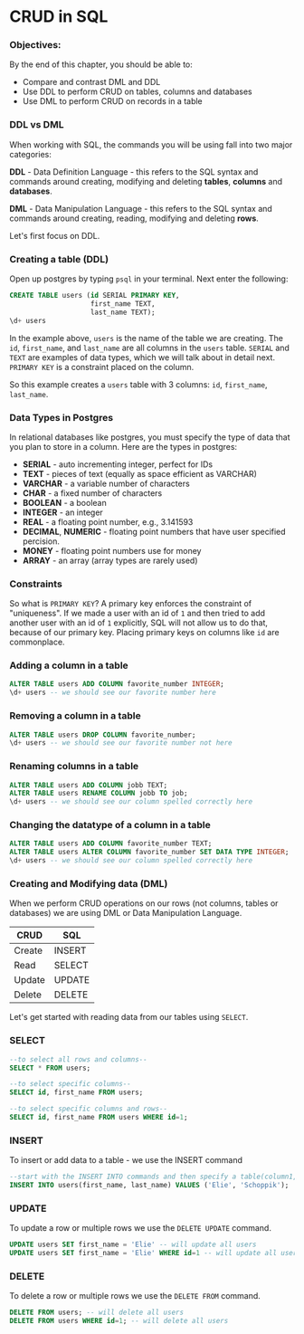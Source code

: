 # CRUD in SQL

### Objectives:

By the end of this chapter, you should be able to:

- Compare and contrast DML and DDL
- Use DDL to perform CRUD on tables, columns and databases
- Use DML to perform CRUD on records in a table

### DDL vs DML

When working with SQL, the commands you will be using fall into two major categories:

**DDL** - Data Definition Language - this refers to the SQL syntax and commands around creating, modifying and deleting **tables**, **columns** and **databases**.

**DML** - Data Manipulation Language - this refers to the SQL syntax and commands around creating, reading, modifying and deleting **rows**.

Let's first focus on DDL.

### Creating a table (DDL)

Open up postgres by typing `psql` in your terminal.  Next enter the following:

```sql
CREATE TABLE users (id SERIAL PRIMARY KEY,
                    first_name TEXT,
                    last_name TEXT);
\d+ users
```

In the example above, `users` is the name of the table we are creating. The `id`, `first_name`, and `last_name` are all columns in the `users` table.  `SERIAL` and `TEXT` are examples of data types, which we will talk about in detail next. `PRIMARY KEY` is a constraint placed on the column.

So this example creates a `users` table with 3 columns: `id`, `first_name`, `last_name`.

### Data Types in Postgres

In relational databases like postgres, you must specify the type of data that you plan to store in a column.  Here are the types in postgres:

* **SERIAL** - auto incrementing integer, perfect for IDs
* **TEXT** - pieces of text (equally as space efficient as VARCHAR)
* **VARCHAR** - a variable number of characters
* **CHAR** - a fixed number of characters
* **BOOLEAN** - a boolean
* **INTEGER** - an integer
* **REAL** - a floating point number, e.g., 3.141593
* **DECIMAL**, **NUMERIC** - floating point numbers that have user specified percision.
* **MONEY** - floating point numbers use for money
* **ARRAY** - an array (array types are rarely used)

### Constraints

So what is `PRIMARY KEY`? A primary key enforces the constraint of "uniqueness". If we made a user with an id of `1` and then tried to add another user with an id of `1` explicitly, SQL will not allow us to do that, because of our primary key. Placing primary keys on columns like `id` are commonplace. 

### Adding a column in a table

```sql
ALTER TABLE users ADD COLUMN favorite_number INTEGER; 
\d+ users -- we should see our favorite number here
```

### Removing a column in a table

```sql
ALTER TABLE users DROP COLUMN favorite_number; 
\d+ users -- we should see our favorite number not here
```

### Renaming columns in a table

```sql
ALTER TABLE users ADD COLUMN jobb TEXT; 
ALTER TABLE users RENAME COLUMN jobb TO job; 
\d+ users -- we should see our column spelled correctly here
```

### Changing the datatype of a column in a table

```sql
ALTER TABLE users ADD COLUMN favorite_number TEXT; 
ALTER TABLE users ALTER COLUMN favorite_number SET DATA TYPE INTEGER; 
\d+ users -- we should see our column spelled correctly here
```

### Creating and Modifying data (DML)

When we perform CRUD operations on our rows (not columns, tables or databases) we are using DML or Data Manipulation Language. 

| CRUD  | SQL  |
|---|---|
| Create  | INSERT  |
| Read  | SELECT  |
| Update  |  UPDATE  |
| Delete  |  DELETE  |

Let's get started with reading data from our tables using `SELECT`.

### SELECT

```sql
--to select all rows and columns--
SELECT * FROM users;

--to select specific columns--
SELECT id, first_name FROM users;

--to select specific columns and rows--
SELECT id, first_name FROM users WHERE id=1;
```

### INSERT

To insert or add data to a table - we use the INSERT command

```sql
--start with the INSERT INTO commands and then specify a table(column1, column2, ...) and VALUES for each column.
INSERT INTO users(first_name, last_name) VALUES ('Elie', 'Schoppik');
```

### UPDATE

To update a row or multiple rows we use the `DELETE UPDATE` command.

```sql
UPDATE users SET first_name = 'Elie' -- will update all users
UPDATE users SET first_name = 'Elie' WHERE id=1 -- will update all users
```

### DELETE

To delete a row or multiple rows we use the `DELETE FROM` command.

```sql
DELETE FROM users; -- will delete all users
DELETE FROM users WHERE id=1; -- will delete all users
```


